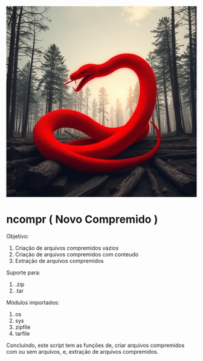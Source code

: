 <img src="img.png" alt='imagem de capa' style="width:100%; height: 60%;">

# ncompr ( Novo Compremido )

Objetivo:
1. Criação de arquivos compremidos vazios
2. Criação de arquivos compremidos com conteudo
3. Extração de arquivos compremidos

Suporte para:
1. .zip
2. .tar

Módulos importados:
1. os
2. sys
3. zipfile
4. tarfile

Concluindo, este script tem as funções de, criar arquivos compremidos com ou sem arquivos, e, extração de arquivos compremidos.
